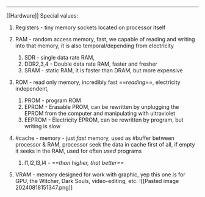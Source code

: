 ***
[[Hardware]]
Special values:
1. Registers - tiny memory sockets located on processor itself 

2. RAM - random access memory, fast, we capable of reading and writing into that memory, it is also temporal/depending from electricity
	1. SDR - single data rate RAM, 
	2. DDR2,3,4 - Double data rate RAM, faster and fresher
	3. SRAM - static RAM, it is faster than DRAM, but more expensive 

3. ROM - read only memory, incredibly fast *==reading==*, electricity independent, 
	1. PROM - program ROM
	2. EPROM - Erasable PROM, can be rewritten by unplugging the EPROM from the computer and manipulating with ultraviolet 
	3. EEPROM - Electricity EPROM, can be rewritten by program, but writing is slow

4. #cache - memory - just *fast* memory, used as #buffer between processor & RAM, processor seek the data in cache first of all, if empty it seeks in the RAM, used for often *used* programs 
	1. l1,l2,l3,l4 - *==than higher, that better==* 

5. VRAM - memory designed for work with graphic, yep this one is for GPU, the Witcher, Dark Souls, video-editing, etc. 
![[Pasted image 20240818151347.png]]